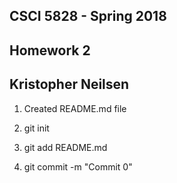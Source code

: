 ## CSCI 5828 - Spring 2018

## Homework 2

## Kristopher Neilsen
 
 
1. Created README.md file <br> 

2. git init

3. git add README.md

4. git commit -m "Commit 0"